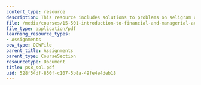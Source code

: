 ```yaml
---
content_type: resource
description: This resource includes solutions to problems on seligram case write-up.
file: /media/courses/15-501-introduction-to-financial-and-managerial-accounting-spring-2004/528f54df850fc1075b8a49fe4e4deb18_ps8_sol.pdf
file_type: application/pdf
learning_resource_types:
- Assignments
ocw_type: OCWFile
parent_title: Assignments
parent_type: CourseSection
resourcetype: Document
title: ps8_sol.pdf
uid: 528f54df-850f-c107-5b8a-49fe4e4deb18
---
```

